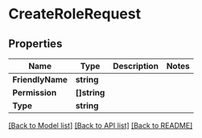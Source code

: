 # CreateRoleRequest

## Properties

Name | Type | Description | Notes
------------ | ------------- | ------------- | -------------
**FriendlyName** | **string** |  | 
**Permission** | **[]string** |  | 
**Type** | **string** |  | 

[[Back to Model list]](../README.md#documentation-for-models) [[Back to API list]](../README.md#documentation-for-api-endpoints) [[Back to README]](../README.md)



